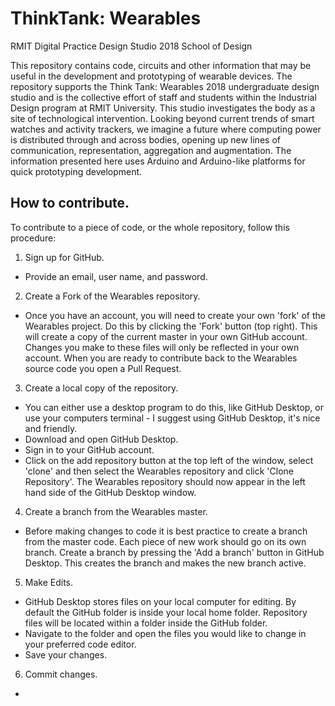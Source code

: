 # ThinkTank: Wearables
RMIT Digital Practice Design Studio 2018
School of Design

This repository contains code, circuits and other information that may be useful in the development and prototyping of wearable devices.
The repository supports the Think Tank: Wearables 2018 undergraduate design studio and is the collective effort of staff and students within the Industrial Design program at RMIT University. This studio investigates the body as a site of technological intervention. Looking beyond current trends of smart watches and activity trackers, we imagine a future where computing power is distributed through and across bodies, opening up new lines of communication, representation, aggregation and augmentation.
The information presented here uses Arduino and Arduino-like platforms for quick prototyping development.

## How to contribute.
To contribute to a piece of code, or the whole repository, follow this procedure:
1. Sign up for GitHub.
- Provide an email, user name, and password.
2. Create a Fork of the Wearables repository.
- Once you have an account, you will need to create your own 'fork' of the Wearables project. Do this by clicking the 'Fork' button (top right). This will create a copy of the current master in your own GitHub account. Changes you make to these files will only be reflected in your own account. When you are ready to contribute back to the Wearables source code you open a Pull Request.
3. Create a local copy of the repository.
- You can either use a desktop program to do this, like GitHub Desktop, or use your computers terminal - I suggest using GitHub Desktop, it's nice and friendly.
- Download and open GitHub Desktop.
- Sign in to your GitHub account.
- Click on the add repository button at the top left of the window, select 'clone' and then select the Wearables repository and click 'Clone Repository'. The Wearables repository should now appear in the left hand side of the GitHub Desktop window.
4. Create a branch from the Wearables master.
- Before making changes to code it is best practice to create a branch from the master code. Each piece of new work should go on its own branch. Create a branch by pressing the 'Add a branch' button in GitHub Desktop. This creates the branch and makes the new branch active.
5. Make Edits.
- GitHub Desktop stores files on your local computer for editing. By default the GitHub folder is inside your local home folder. Repository files will be located within a folder inside the GitHub folder.
- Navigate to the folder and open the files you would like to change in your preferred code editor.
- Save your changes.
6. Commit changes.
- 
